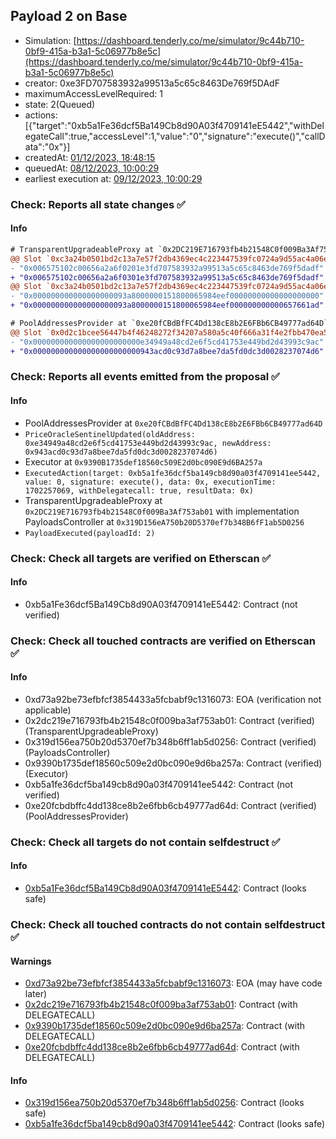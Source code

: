 ## Payload 2 on Base

- Simulation: [https://dashboard.tenderly.co/me/simulator/9c44b710-0bf9-415a-b3a1-5c06977b8e5c](https://dashboard.tenderly.co/me/simulator/9c44b710-0bf9-415a-b3a1-5c06977b8e5c)
- creator: 0xe3FD707583932a99513a5c65c8463De769f5DAdF
- maximumAccessLevelRequired: 1
- state: 2(Queued)
- actions: [{"target":"0xb5a1Fe36dcf5Ba149Cb8d90A03f4709141eE5442","withDelegateCall":true,"accessLevel":1,"value":"0","signature":"execute()","callData":"0x"}]
- createdAt: [01/12/2023, 18:48:15](https://basescan.org/tx/0x85e65220adc97446398a9734d177832c2718dc9cc010e3cd7f77638b330e16ca)
- queuedAt: [08/12/2023, 10:00:29](https://basescan.org/tx/0x11b126fa0c6a08d5b69902ad86798f304f30ded5df17135c3c60869d56d06dce)
- earliest execution at: [09/12/2023, 10:00:29](https://www.epochconverter.com/countdown?q=1702116029)

### Check: Reports all state changes :white_check_mark:

#### Info


```diff
# TransparentUpgradeableProxy at `0x2DC219E716793fb4b21548C0f009Ba3Af753ab01` with implementation PayloadsController at `0x319D156eA750b20D5370ef7b348B6fF1ab5D0256`
@@ Slot `0xc3a24b0501bd2c13a7e57f2db4369ec4c223447539fc0724a9d55ac4a06ebd4d` @@
- "0x006575102c00656a2a6f0201e3fd707583932a99513a5c65c8463de769f5dadf"
+ "0x006575102c00656a2a6f0301e3fd707583932a99513a5c65c8463de769f5dadf"
@@ Slot `0xc3a24b0501bd2c13a7e57f2db4369ec4c223447539fc0724a9d55ac4a06ebd4e` @@
- "0x000000000000000000093a8000000151800065984eef00000000000000000000"
+ "0x000000000000000000093a8000000151800065984eef000000000000657661ad"
```

```diff
# PoolAddressesProvider at `0xe20fCBdBfFC4Dd138cE8b2E6FBb6CB49777ad64D`
@@ Slot `0x0d2c1bcee56447b4f46248272f34207a580a5c40f666a31f4e2fbb470ea53ab8` @@
- "0x000000000000000000000000e34949a48cd2e6f5cd41753e449bd2d43993c9ac"
+ "0x000000000000000000000000943acd0c93d7a8bee7da5fd0dc3d0028237074d6"
```


### Check: Reports all events emitted from the proposal :white_check_mark:

#### Info

- PoolAddressesProvider at `0xe20fCBdBfFC4Dd138cE8b2E6FBb6CB49777ad64D`
- `PriceOracleSentinelUpdated(oldAddress: 0xe34949a48cd2e6f5cd41753e449bd2d43993c9ac, newAddress: 0x943acd0c93d7a8bee7da5fd0dc3d0028237074d6)`
- Executor at `0x9390B1735def18560c509E2d0bc090E9d6BA257a`
- `ExecutedAction(target: 0xb5a1fe36dcf5ba149cb8d90a03f4709141ee5442, value: 0, signature: execute(), data: 0x, executionTime: 1702257069, withDelegatecall: true, resultData: 0x)`
- TransparentUpgradeableProxy at `0x2DC219E716793fb4b21548C0f009Ba3Af753ab01` with implementation PayloadsController at `0x319D156eA750b20D5370ef7b348B6fF1ab5D0256`
- `PayloadExecuted(payloadId: 2)`

### Check: Check all targets are verified on Etherscan :white_check_mark:

#### Info

- 0xb5a1Fe36dcf5Ba149Cb8d90A03f4709141eE5442: Contract (not verified)

### Check: Check all touched contracts are verified on Etherscan :white_check_mark:

#### Info

- 0xd73a92be73efbfcf3854433a5fcbabf9c1316073: EOA (verification not applicable)
- 0x2dc219e716793fb4b21548c0f009ba3af753ab01: Contract (verified) (TransparentUpgradeableProxy)
- 0x319d156ea750b20d5370ef7b348b6ff1ab5d0256: Contract (verified) (PayloadsController)
- 0x9390b1735def18560c509e2d0bc090e9d6ba257a: Contract (verified) (Executor)
- 0xb5a1fe36dcf5ba149cb8d90a03f4709141ee5442: Contract (not verified)
- 0xe20fcbdbffc4dd138ce8b2e6fbb6cb49777ad64d: Contract (verified) (PoolAddressesProvider)

### Check: Check all targets do not contain selfdestruct :white_check_mark:

#### Info

- [0xb5a1Fe36dcf5Ba149Cb8d90A03f4709141eE5442](https://basescan.org/address/0xb5a1Fe36dcf5Ba149Cb8d90A03f4709141eE5442): Contract (looks safe)

### Check: Check all touched contracts do not contain selfdestruct :white_check_mark:

#### Warnings

- [0xd73a92be73efbfcf3854433a5fcbabf9c1316073](https://basescan.org/address/0xd73a92be73efbfcf3854433a5fcbabf9c1316073): EOA (may have code later)
- [0x2dc219e716793fb4b21548c0f009ba3af753ab01](https://basescan.org/address/0x2dc219e716793fb4b21548c0f009ba3af753ab01): Contract (with DELEGATECALL)
- [0x9390b1735def18560c509e2d0bc090e9d6ba257a](https://basescan.org/address/0x9390b1735def18560c509e2d0bc090e9d6ba257a): Contract (with DELEGATECALL)
- [0xe20fcbdbffc4dd138ce8b2e6fbb6cb49777ad64d](https://basescan.org/address/0xe20fcbdbffc4dd138ce8b2e6fbb6cb49777ad64d): Contract (with DELEGATECALL)

#### Info

- [0x319d156ea750b20d5370ef7b348b6ff1ab5d0256](https://basescan.org/address/0x319d156ea750b20d5370ef7b348b6ff1ab5d0256): Contract (looks safe)
- [0xb5a1fe36dcf5ba149cb8d90a03f4709141ee5442](https://basescan.org/address/0xb5a1fe36dcf5ba149cb8d90a03f4709141ee5442): Contract (looks safe)

